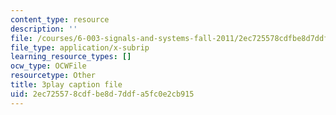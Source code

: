 ```yaml
---
content_type: resource
description: ''
file: /courses/6-003-signals-and-systems-fall-2011/2ec725578cdfbe8d7ddfa5fc0e2cb915_gxgV_oOG7Zc.srt
file_type: application/x-subrip
learning_resource_types: []
ocw_type: OCWFile
resourcetype: Other
title: 3play caption file
uid: 2ec72557-8cdf-be8d-7ddf-a5fc0e2cb915
---
```

